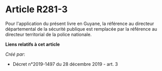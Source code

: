 # Article R281-3

Pour l'application du présent livre en Guyane, la référence au directeur départemental de la sécurité publique est remplacée
par la référence au directeur territorial de la police nationale.

**Liens relatifs à cet article**

_Créé par_:

  - Décret n°2019-1497 du 28 décembre 2019 - art. 3

